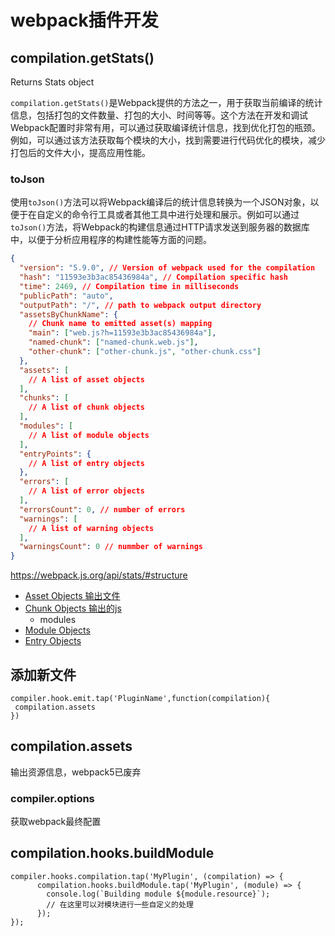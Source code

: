 # webpack插件开发

## compilation.getStats()

 Returns Stats object

`compilation.getStats()`是Webpack提供的方法之一，用于获取当前编译的统计信息，包括打包的文件数量、打包的大小、时间等等。这个方法在开发和调试Webpack配置时非常有用，可以通过获取编译统计信息，找到优化打包的瓶颈。例如，可以通过该方法获取每个模块的大小，找到需要进行代码优化的模块，减少打包后的文件大小，提高应用性能。

### toJson

 使用`toJson()`方法可以将Webpack编译后的统计信息转换为一个JSON对象，以便于在自定义的命令行工具或者其他工具中进行处理和展示。例如可以通过`toJson()`方法，将Webpack的构建信息通过HTTP请求发送到服务器的数据库中，以便于分析应用程序的构建性能等方面的问题。

```json
{
  "version": "5.9.0", // Version of webpack used for the compilation
  "hash": "11593e3b3ac85436984a", // Compilation specific hash
  "time": 2469, // Compilation time in milliseconds
  "publicPath": "auto",
  "outputPath": "/", // path to webpack output directory
  "assetsByChunkName": {
    // Chunk name to emitted asset(s) mapping
    "main": ["web.js?h=11593e3b3ac85436984a"],
    "named-chunk": ["named-chunk.web.js"],
    "other-chunk": ["other-chunk.js", "other-chunk.css"]
  },
  "assets": [
    // A list of asset objects
  ],
  "chunks": [
    // A list of chunk objects
  ],
  "modules": [
    // A list of module objects
  ],
  "entryPoints": {
    // A list of entry objects
  },
  "errors": [
    // A list of error objects
  ],
  "errorsCount": 0, // number of errors
  "warnings": [
    // A list of warning objects
  ],
  "warningsCount": 0 // nummber of warnings
}
```

 <https://webpack.js.org/api/stats/#structure>

- [Asset Objects  输出文件](https://webpack.js.org/api/stats/#asset-objects)
- [Chunk Objects 输出的js](https://webpack.js.org/api/stats/#chunk-objects)
  - modules
- [Module Objects](https://webpack.js.org/api/stats/#module-objects)
- [Entry Objects](https://webpack.js.org/api/stats/#entry-objects)

## 添加新文件

```
compiler.hook.emit.tap('PluginName',function(compilation){
 compilation.assets
})
```

## compilation.assets

输出资源信息，webpack5已废弃

### compiler.options

获取webpack最终配置

## compilation.hooks.buildModule

```
compiler.hooks.compilation.tap('MyPlugin', (compilation) => {
      compilation.hooks.buildModule.tap('MyPlugin', (module) => {
        console.log(`Building module ${module.resource}`);
        // 在这里可以对模块进行一些自定义的处理
      });
});
```
